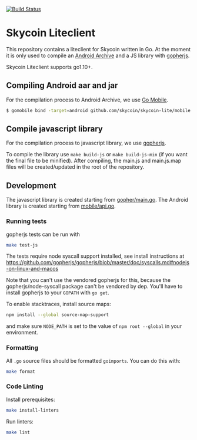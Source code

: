 [![Build Status](https://travis-ci.com/skycoin/skycoin-lite.svg?branch=master)](https://travis-ci.com/skycoin/skycoin-lite)

# Skycoin Liteclient

This repository contains a liteclient for Skycoin written in Go. At the moment it is only used to compile
an [Android Archive](https://developer.android.com/studio/projects/android-library.html)
and a JS library with [gopherjs](https://github.com/gopherjs/gopherjs).

Skycoin Liteclient supports go1.10+.

## Compiling Android aar and jar

For the compilation process to Android Archive, we use [Go Mobile](https://github.com/golang/mobile).

```bash
$ gomobile bind -target=android github.com/skycoin/skycoin-lite/mobile
```

## Compile javascript library

For the compilation process to javascript library, we use [gopherjs](https://github.com/gopherjs/gopherjs).

To compile the library use `make build-js` or `make build-js-min` (if you want the final file to be minified).
After compiling, the main.js and main.js.map files will be created/updated in the root of the repository.

## Development

The javascript library is created starting from [gopher/main.go](gopher/main.go). The Android library is
created starting from [mobile/api.go](mobile/api.go).

### Running tests

gopherjs tests can be run with

```sh
make test-js
```

The tests require node syscall support installed, see install instructions at
https://github.com/gopherjs/gopherjs/blob/master/doc/syscalls.md#nodejs-on-linux-and-macos

Note that you can't use the vendored gopherjs for this, because the gopherjs/node-syscall package
can't be vendored by dep. You'll have to install gopherjs to your `GOPATH` with `go get`.

To enable stacktraces, install source maps:

```sh
npm install --global source-map-support
```

and make sure `NODE_PATH` is set to the value of `npm root --global` in your environment.

### Formatting

All `.go` source files should be formatted `goimports`.  You can do this with:

```sh
make format
```

### Code Linting

Install prerequisites:

```sh
make install-linters
```

Run linters:

```sh
make lint
